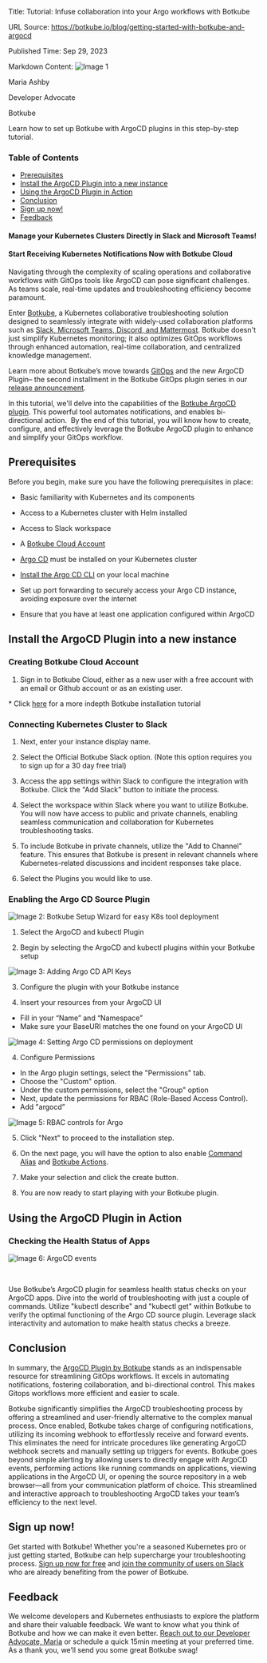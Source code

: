Title: Tutorial: Infuse collaboration into your Argo workflows with Botkube

URL Source: https://botkube.io/blog/getting-started-with-botkube-and-argocd

Published Time: Sep 29, 2023

Markdown Content:
![Image 1](https://assets-global.website-files.com/634fabb21508d6c9db9bc46f/6408ed63e5b48fed17e54625_SE6Pjp9PW9TaOwePHJXRaxaLQgYdT2HX_5PYASmvIx8.jpeg)

Maria Ashby

Developer Advocate

Botkube

Learn how to set up Botkube with ArgoCD plugins in this step-by-step tutorial.

### Table of Contents

*   [Prerequisites](#prerequisites-2)
*   [Install the ArgoCD Plugin into a new instance](#install-the-argocd-plugin-into-a-new-instance--2)
*   [Using the ArgoCD Plugin in Action](#using-the-argocd-plugin-in-action-2)
*   [Conclusion](#conclusion-2)
*   [Sign up now!](#sign-up-now--2)
*   [Feedback](#feedback-2)

#### Manage your Kubernetes Clusters Directly in Slack and Microsoft Teams!

#### Start Receiving Kubernetes Notifications Now with Botkube Cloud

Navigating through the complexity of scaling operations and collaborative workflows with GitOps tools like ArgoCD can pose significant challenges. As teams scale, real-time updates and troubleshooting efficiency become paramount.

Enter [Botkube](http://botkube.io/), a Kubernetes collaborative troubleshooting solution designed to seamlessly integrate with widely-used collaboration platforms such as [Slack, Microsoft Teams, Discord, and Mattermost](http://botkube.io/integrations). Botkube doesn't just simplify Kubernetes monitoring; it also optimizes GitOps workflows through enhanced automation, real-time collaboration, and centralized knowledge management.

Learn more about Botkube’s move towards [GitOps](https://botkube.io/blog/enhancing-gitops-workflows-with-botkube) and the new ArgoCD Plugin– the second installment in the Botkube GitOps plugin series in our [release announcement](https://botkube.io/blog/argo-cd-botkube-integration).

In this tutorial, we'll delve into the capabilities of the [Botkube ArgoCD plugin](https://docs.botkube.io/configuration/source/argocd/). This powerful tool automates notifications, and enables bi-directional action.  By the end of this tutorial, you will know how to create, configure, and effectively leverage the Botkube ArgoCD plugin to enhance and simplify your GitOps workflow.

Prerequisites
-------------

Before you begin, make sure you have the following prerequisites in place:

*   Basic familiarity with Kubernetes and its components
*   Access to a Kubernetes cluster with Helm installed 
*   Access to Slack workspace
*   A [Botkube Cloud Account](http://app.botkube.io/) 
*   [Argo CD](https://argoproj.github.io/cd/) must be installed on your Kubernetes cluster
*   [Install the Argo CD CLI](https://argo-cd.readthedocs.io/en/stable/?_gl=1*10c1kh8*_ga*NDc0Nzg3NTU3LjE2OTU2NTg1MzI.*_ga_5Z1VTPDL73*MTY5NTkxNTMyMC4yLjEuMTY5NTkxNTM0NC4wLjAuMA..#getting-started) on your local machine

*   Set up port forwarding to securely access your Argo CD instance, avoiding exposure over the internet

*   Ensure that you have at least one application configured within ArgoCD

Install the ArgoCD Plugin into a new instance 
----------------------------------------------

### Creating Botkube Cloud Account

1.  Sign in to Botkube Cloud, either as a new user with a free account with an email or Github account or as an existing user. 

\* Click [here](https://botkube.io/blog/step-by-step-tutorial-leveraging-botkubes-cloud-slack-feature-for-kubernetes-collaborative-troubleshooting) for a more indepth Botkube installation tutorial

### Connecting Kubernetes Cluster to Slack

1.  Next, enter your instance display name.

2.  Select the Official Botkube Slack option. (Note this option requires you to sign up for a 30 day free trial)

3.  Access the app settings within Slack to configure the integration with Botkube. Click the "Add Slack" button to initiate the process.

4.  Select the workspace within Slack where you want to utilize Botkube. You will now have access to public and private channels, enabling seamless communication and collaboration for Kubernetes troubleshooting tasks.

5.  To include Botkube in private channels, utilize the "Add to Channel" feature. This ensures that Botkube is present in relevant channels where Kubernetes-related discussions and incident responses take place.

6.  Select the Plugins you would like to use.

### Enabling the Argo CD Source Plugin

![Image 2: Botkube Setup Wizard for easy K8s tool deployment](https://assets-global.website-files.com/634fabb21508d6c9db9bc46f/6516ed34d32d63db102a63d7_OKVRz-x5BxiFYrNR8MaOf7fpyY77Rel8xxgioY5wrTA1HSrT_B9mUrZXxY_BpJ2p71X-Ovr6eN1tHhoVryzsABM3sj8GmHJkY84sQu72IMwDrZieUtJDMvLcYKoLml5oggeDqgtsie5TboIxEDntW2M.png)

1.  Select the ArgoCD and kubectl Plugin

2. Begin by selecting the ArgoCD and kubectl plugins within your Botkube setup

![Image 3: Adding Argo CD API Keys](https://assets-global.website-files.com/634fabb21508d6c9db9bc46f/6516ed347d480ce1978008ad_ISJShwJ0wGBlQUqSnpW1Zt-9vzEKnLzwFnLMlxGIX0WI25KZ7tWnyapg0LSixCOslONWZfHErb-qmr_MvlqlWTDK3VxGnPKsZfDCnNKGJNAy90orbvT3HHXdkgm-D3JeArzT4pea8mUOExvfS7QY0rY.png)

3. Configure the plugin with your Botkube instance

4. Insert your resources from your ArgoCD UI

*   Fill in your “Name” and “Namespace”
*   Make sure your BaseURl matches the one found on your ArgoCD UI 

![Image 4: Setting Argo CD permissions on deployment](https://assets-global.website-files.com/634fabb21508d6c9db9bc46f/6516ed337ad79fb0c8bb0436_zRBc4WDwcmJW7sKZjJaItEuxSAKmzxrqxw3C-QhoAPTf7Br_i67Eyk5XN6jYPowsCQ836d4ogBZ3Lh6rC42cbw1Ato5chhbOP9UOxTy6hQy_F0prcvSRmD7IBZtfCFMoKqcjlnUYMYCC9SVqJYl6NJ4.png)

4.  Configure Permissions

*   In the Argo plugin settings, select the "Permissions" tab.
*   Choose the "Custom" option.
*   Under the custom permissions, select the "Group" option
*   Next, update the permissions for RBAC (Role-Based Access Control).
*   Add "argocd” 

![Image 5: RBAC controls for Argo](https://assets-global.website-files.com/634fabb21508d6c9db9bc46f/6516ed3352cdb1553efc2f21_7bqFl-gQuFLiZqajb4AXF0r0BOJ-_D0SseHOHPGjUQ6DKi6M_YWpc2qNljNslsn7UMMDmAULu_cbURDPd6ilRAbbtKE3sQHURZPpcGMMwzgEIuXq1dm0m0R1LTVkQirBVpOsBWF-ooL1EBd1bb2hogs.png)

5.  Click "Next" to proceed to the installation step.
6.  On the next page, you will have the option to also enable [Command Alias](https://botkube.io/blog/command-line-magic-simplify-your-life-with-custom-kubernetes-kubectrl-aliases-on-botkube) and [Botkube Actions](https://docs.botkube.io/usage/automated-actions/). 

7. Make your selection and click the create button.

8. You are now ready to start playing with your Botkube plugin.

Using the ArgoCD Plugin in Action
---------------------------------

### Checking the Health Status of Apps 

![Image 6: ArgoCD events](https://assets-global.website-files.com/634fabb21508d6c9db9bc46f/6509a59c63441b36226ea80d_argocd-events-e6eabb1f581e9822020d55461539bfcd.png)

‍

Use Botkube’s ArgoCD plugin for seamless health status checks on your ArgoCD apps. Dive into the world of troubleshooting with just a couple of commands. Utilize "kubectl describe" and "kubectl get" within Botkube to verify the optimal functioning of the Argo CD source plugin. Leverage slack  interactivity and automation to make health status checks a breeze.

Conclusion
----------

In summary, the [ArgoCD Plugin by Botkube](https://botkube.io/integration/argo-cd-botkube-kubernetes-integration) stands as an indispensable resource for streamlining GitOps workflows. It excels in automating notifications, fostering collaboration, and bi-directional control. This makes Gitops workflows more efficient and easier to scale.

Botkube significantly simplifies the ArgoCD troubleshooting process by offering a streamlined and user-friendly alternative to the complex manual process. Once enabled, Botkube takes charge of configuring notifications, utilizing its incoming webhook to effortlessly receive and forward events. This eliminates the need for intricate procedures like generating ArgoCD webhook secrets and manually setting up triggers for events. Botkube goes beyond simple alerting by allowing users to directly engage with ArgoCD events, performing actions like running commands on applications, viewing applications in the ArgoCD UI, or opening the source repository in a web browser—all from your communication platform of choice. This streamlined and interactive approach to troubleshooting ArgoCD takes your team’s efficiency to the next level.

Sign up now!
------------

Get started with Botkube! Whether you're a seasoned Kubernetes pro or just getting started, Botkube can help supercharge your troubleshooting process. [Sign up now for free](http://app.botkube.io/) and [join the community of users on Slack](https://join.botkube.io/) who are already benefiting from the power of Botkube.

Feedback
--------

We welcome developers and Kubernetes enthusiasts to explore the platform and share their valuable feedback. We want to know what you think of Botkube and how we can make it even better. [Reach out to our Developer Advocate, Maria](mailto:maria@kubeshop.io) or schedule a quick 15min meeting at your preferred time. As a thank you, we’ll send you some great Botkube swag!
